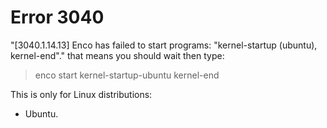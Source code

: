 # Error 3040
"[3040.1.14.13] Enco has failed to start programs: "kernel-startup (ubuntu), kernel-end"." that means you should wait then type:
> enco start kernel-startup-ubuntu kernel-end

This is only for Linux distributions:
 - Ubuntu.
